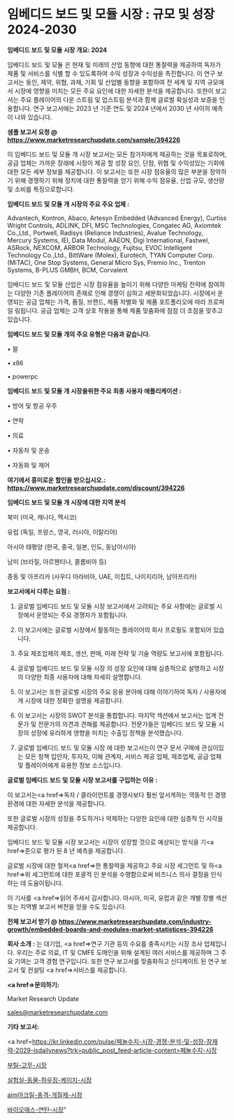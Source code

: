 # 임베디드 보드 및 모듈 시장 : 규모 및 성장 2024-2030

<strong>임베디드 보드 및 모듈 시장 개요: 2024</strong>

임베디드 보드 및 모듈 은 현재 및 미래의 산업 동향에 대한 통찰력을 제공하여 독자가 제품 및 서비스를 식별 할 수 있도록하여 수익 성장과 수익성을 촉진합니다. 이 연구 보고서는 동인, 제약, 위협, 과제, 기회 및 산업별 동향을 포함하여 전 세계 및 지역 규모에서 시장에 영향을 미치는 모든 주요 요인에 대한 자세한 분석을 제공합니다. 또한이 보고서는 주요 플레이어의 다운 스트림 및 업스트림 분석과 함께 글로벌 확실성과 보증을 인용합니다. 연구 보고서에는 2023 년 기준 연도 및 2024 년에서 2030 년 사이의 예측이 나와 있습니다.



<strong>샘플 보고서 요청 @ <a href=https://www.marketresearchupdate.com/sample/394226>https://www.marketresearchupdate.com/sample/394226</a></strong>

이 임베디드 보드 및 모듈 개 시장 보고서는 모든 참가자에게 제공하는 것을 목표로하며, 공급 업체는 가까운 장래에 시장이 제공 할 성장 요인, 단점, 위협 및 수익성있는 기회에 대한 모든 세부 정보를 제공합니다. 이 보고서는 또한 시장 점유율의 많은 부분을 장악하기 위해 경쟁하기 위해 정치에 대한 통찰력을 얻기 위해 수익 점유율, 산업 규모, 생산량 및 소비를 특징으로합니다.



<strong>임베디드 보드 및 모듈 개 시장의 주요 주요 업체 :</strong>

Advantech, Kontron, Abaco, Artesyn Embedded (Advanced Energy), Curtiss Wright Controls, ADLINK, DFI, MSC Technologies, Congatec AG, Axiomtek Co.,Ltd., Portwell, Radisys (Reliance Industries), Avalue Technology, Mercury Systems, IEI, Data Modul, AAEON, Digi International, Fastwel, ASRock, NEXCOM, ARBOR Technology, Fujitsu, EVOC Intelligent Technology Co.,Ltd., BittWare (Molex), Eurotech, TYAN Computer Corp. (MiTAC), One Stop Systems, General Micro Sys, Premio Inc., Trenton Systems, B-PLUS GMBH, BCM, Corvalent

임베디드 보드 및 모듈 산업은 시장 점유율을 높이기 위해 다양한 마케팅 전략에 참여하는 다양한 기존 플레이어의 존재로 인해 경쟁이 심하고 세분화되었습니다. 시장에서 운영되는 공급 업체는 가격, 품질, 브랜드, 제품 차별화 및 제품 포트폴리오에 따라 프로파일 링됩니다. 공급 업체는 고객 상호 작용을 통해 제품 맞춤화에 점점 더 초점을 맞추고 있습니다.



<strong>임베디드 보드 및 모듈 개의 주요 유형은 다음과 같습니다.</strong>

• 팔

• x86

• powerpc



<strong>임베디드 보드 및 모듈 개 시장을위한 주요 최종 사용자 애플리케이션 :</strong>

• 방어 및 항공 우주

• 연락

• 의료

• 자동차 및 운송

• 자동화 및 제어



<strong>여기에서 흥미로운 할인을 받으십시오.: <a href=https://www.marketresearchupdate.com/discount/394226>https://www.marketresearchupdate.com/discount/394226</a></strong>



<strong>임베디드 보드 및 모듈 개 시장에 대한 지역 분석</strong>

북미 (미국, 캐나다, 멕시코)

유럽 (독일, 프랑스, 영국, 러시아, 이탈리아)

아시아 태평양 (한국, 중국, 일본, 인도, 동남아시아)

남미 (브라질, 아르헨티나, 콜롬비아 등)

중동 및 아프리카 (사우디 아라비아, UAE, 이집트, 나이지리아, 남아프리카)



<strong>보고서에서 다루는 요점 :</strong>

1. 글로벌 임베디드 보드 및 모듈 시장 보고서에서 고려되는 주요 사항에는 글로벌 시장에서 운영되는 주요 경쟁자가 포함됩니다.

2. 이 보고서에는 글로벌 시장에서 활동하는 플레이어의 회사 프로필도 포함되어 있습니다.

3. 주요 제조업체의 제조, 생산, 판매, 미래 전략 및 기술 역량도 보고서에 포함됩니다.

4. 글로벌 임베디드 보드 및 모듈 시장 의 성장 요인에 대해 심층적으로 설명하고 시장의 다양한 최종 사용자에 대해 자세히 설명합니다.

5. 이 보고서는 또한 글로벌 시장의 주요 응용 분야에 대해 이야기하여 독자 / 사용자에게 시장에 대한 정확한 설명을 제공합니다.

6. 이 보고서는 시장의 SWOT 분석을 통합합니다. 마지막 섹션에서 보고서는 업계 전문가 및 전문가의 의견과 견해를 제공합니다. 전문가들은 임베디드 보드 및 모듈 시장의 성장에 유리하게 영향을 미치는 수출입 정책을 분석했습니다.

7. 글로벌 임베디드 보드 및 모듈 시장 에 대한 보고서는이 연구 문서 구매에 관심이있는 모든 정책 입안자, 투자자, 이해 관계자, 서비스 제공 업체, 제조업체, 공급 업체 및 플레이어에게 유용한 정보 소스입니다.



<strong>글로벌 임베디드 보드 및 모듈 시장 보고서를 구입하는 이유 :</strong>

이 보고서는<a href=>독자 / 클</a>라이언트를 경쟁사보다 훨씬 앞서게하는 역동적 인 경쟁 환경에 대한 자세한 분석을 제공합니다.

또한 글로벌 시장의 성장을 주도하거나 억제하는 다양한 요인에 대한 심층적 인 시각을 제공합니다.

임베디드 보드 및 모듈 시장 보고서는 시장이 성장할 것으로 예상되는 방식을 기<a href=>준으로</a> 평가 된 8 년 예측을 제공합니다.

글로벌 시장에 대한 철저<a href=>한 통찰력</a>을 제공하고 주요 시장 세그먼트 및 하<a href=>위 세그</a>먼트에 대한 포괄적 인 분석을 수행함으로써 비즈니스 의사 결정을 인식하는 데 도움이됩니다.

이 기사를 <a href=>읽어 주</a>셔서 감사합니다. 아시아, 미국, 유럽과 같은 개별 장별 섹션 또는 지역별 보고서 버전을 얻을 수도 있습니다.



<strong>전체 보고서 받기 @ <a href=https://www.marketresearchupdate.com/industry-growth/embedded-boards-and-modules-market-statistices-394226>https://www.marketresearchupdate.com/industry-growth/embedded-boards-and-modules-market-statistices-394226</a></strong>



<strong>회사 소개 :</strong>
는 대기업, <a href=>연구 기</a>관 등의 수요를 충족시키는 시장 조사 업체입니다. 우리는 주로 의료, IT 및 CMFE 도메인을 위해 설계된 여러 서비스를 제공하며 그 주요 기여는 고객 경험 연구입니다. 또한 연구 보고서를 맞춤화하고 신디케이트 된 연구 보고서 및 컨설팅 <a href=>서비</a>스를 제공합니다.



<strong><a href=>문의하기:</a></strong>

Market Research Update

sales@marketresearchupdate.com



<strong>기타 보고서:</strong>

<a href=https://kr.linkedin.com/pulse/페놀수지-시장-경쟁-분석-및-성장-잠재력-2029-isdailynews?trk=public_post_feed-article-content>페놀수지-시장</a>

<a href=https://www.linkedin.com/pulse/부틸-고무-시장-규모-및-성장-2023-isdailynews/>부틸-고무-시장</a>

<a href=https://www.linkedin.com/pulse/실험실-동물-하우징-케이지-시장-현재-및-미래-성장-2029-survey-spotlight-pro-24-analysis-b6nqc/>실험실-동물-하우징-케이지-시장</a>

<a href=https://www.linkedin.com/pulse/aim아크릴-충격-개질제-시장-진입-전략-및-위험-평가2029년-analytics-alchemy-360-analysis-nvkzf/>aim아크릴-충격-개질제-시장</a>

<a href=https://www.linkedin.com/pulse/바이오매스-연탄-시장-규모-및-성장-2023-analytics-alchemy-360-analysis-bzrhc/>바이오매스-연탄-시장</a>"
